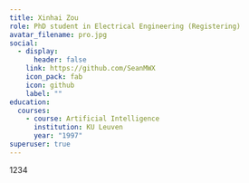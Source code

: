```yaml
---
title: Xinhai Zou
role: PhD student in Electrical Engineering (Registering)
avatar_filename: pro.jpg
social:
  - display:
      header: false
    link: https://github.com/SeanMWX
    icon_pack: fab
    icon: github
    label: ""
education:
  courses:
    - course: Artificial Intelligence
      institution: KU Leuven
      year: "1997"
superuser: true
---
```

1﻿234